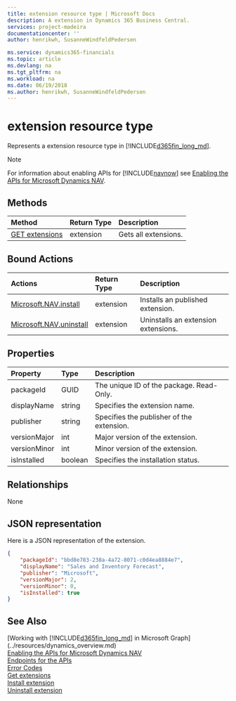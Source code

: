 ```yaml
---
title: extension resource type | Microsoft Docs
description: A extension in Dynamics 365 Business Central.
services: project-madeira
documentationcenter: ''
author: henrikwh, SusanneWindfeldPedersen

ms.service: dynamics365-financials
ms.topic: article
ms.devlang: na
ms.tgt_pltfrm: na
ms.workload: na
ms.date: 06/19/2018
ms.author: henrikwh, SusanneWindfeldPedersen
---
```


# extension resource type

Represents a extension resource type in [!INCLUDE[d365fin_long_md](../../includes/d365fin_long_md.md)]. 

> [!NOTE]  
> For information about enabling APIs for [!INCLUDE[navnow](../../includes/navnow_md.md)] see [Enabling the APIs for Microsoft Dynamics NAV](../../enabling-apis-for-dynamics-nav.md).

## Methods

| Method         | Return Type  |Description|
|:---------------|:-------------|:----------|
|[GET extensions](../api/microsoft/automation/dynamics_extension_get.md)|extension|Gets all extensions.|

## Bound Actions

| Actions         | Return Type  |Description|
|:---------------|:-------------|:----------|
|[Microsoft.NAV.install](../api/microsoft/automation/dynamics_extension_post.md)|extension|Installs an published extension.|
|[Microsoft.NAV.uninstall](../api/microsoft/automation/dynamics_extension_post.md)|extension|Uninstalls an extension extensions.|

## Properties

| Property	      | Type |Description                             |
|:----------------|:-----|:---------------------------------------|
|packageId               |GUID  |The unique ID of the package. Read-Only.|
|displayName             |string|Specifies the extension name.                  |
|publisher|string|Specifies the publisher of the extension.                  |
|versionMajor      |int|Major version of the extension.     |
|versionMinor      |int|Minor version of the extension.     |
|isInstalled|boolean|Specifies the installation status.|

## Relationships
None

## JSON representation
Here is a JSON representation of the extension.

```json
{
    "packageId": "bbd8e783-238a-4a72-8071-c0d4ea8884e7",
    "displayName": "Sales and Inventory Forecast",
    "publisher": "Microsoft",
    "versionMajor": 2,
    "versionMinor": 0,
    "isInstalled": true
}

```

## See Also
[Working with [!INCLUDE[d365fin_long_md](../../includes/d365fin_long_md.md)] in Microsoft Graph](../resources/dynamics_overview.md)  
[Enabling the APIs for Microsoft Dynamics NAV](../../enabling-apis-for-dynamics-nav.md)  
[Endpoints for the APIs](../../endpoints-apis-for-dynamics.md)  
[Error Codes](../dynamics_error_codes.md)  
[Get extensions](../api/microsoft/automation/dynamics_extension_get.md)  
[Install extension](../api/microsoft/automation/dynamics_extension_post.md)  
[Uninstall extension](../api/microsoft/automation/dynamics_extension_post.md)  
